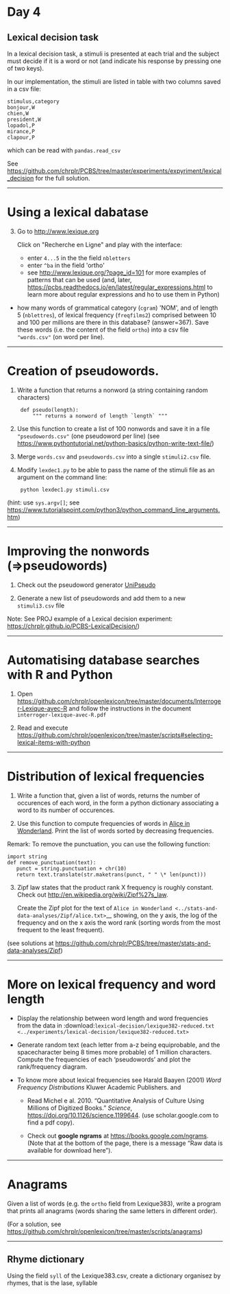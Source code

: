 Day 4
=====

## Lexical decision task

In a lexical decision task,  a stimuli is presented at each trial and the subject must decide if it is a word or not (and indicate his response by pressing one of two keys).

In our implementation, the stimuli are listed in table with two columns saved in a csv file: 

    stimulus,category 
    bonjour,W
    chien,W
    president,W
    lopadol,P
    mirance,P
    clapour,P

which can be read with `pandas.read_csv`

See  <https://github.com/chrplr/PCBS/tree/master/experiments/expyriment/lexical_decision> for the full solution.

---

# Using a lexical dabatase

3. Go to http://www.lexique.org

   Click on "Recherche en Ligne" and play with the interface: 

   - enter `4...5` in the the field `nbletters`
   - enter `^ba` in the field 'ortho'
   - see <http://www.lexique.org/?page_id=101> for more examples of patterns that can be used (and, later, <https://pcbs.readthedocs.io/en/latest/regular_expressions.html> to learn more about regular expressions and ho to use them in Python)

- how many words of grammatical category (`cgram`) 'NOM', and of length 5 (`nblettres`), of lexical frequency (`freqfilms2`) comprised between 10 and 100 per millions are there in this database? (answer=367). Save these words (i.e. the content of the field `ortho`) into a csv file `"words.csv"` (on word per line).

---
# Creation of pseudowords. 

1. Write a function that returns a nonword (a string containing random characters)

        def pseudo(length):
            """ returns a nonword of length `length` """


2. Use this function to create a list of 100 nonwords and save it in a file `"pseudowords.csv"` (one pseudoword per line) (see <https://www.pythontutorial.net/python-basics/python-write-text-file/>)

3. Merge `words.csv` and `pseudowords.csv` into a single `stimuli2.csv` file.

4. Modify `lexdec1.py` to be able to pass the name of the stimuli file as an argument on the command line:

        python lexdec1.py stimuli.csv

(hint: use `sys.argv[]`; see <https://www.tutorialspoint.com/python3/python_command_line_arguments.htm>)

---

# Improving the nonwords (=>pseudowords)

1. Check out the pseudoword generator [UniPseudo](http://www.lexique.org/?page_id=582)

2. Generate a new list of pseudowords and add them to a new `stimuli3.csv` file

Note: See PROJ example of a Lexical decision experiment: <https://chrplr.github.io/PCBS-LexicalDecision/>)

---

# Automatising database searches with R and Python

1. Open <https://github.com/chrplr/openlexicon/tree/master/documents/Interroger-Lexique-avec-R> and follow the instructions in the document `interroger-lexique-avec-R.pdf` 

2. Read and execute <https://github.com/chrplr/openlexicon/tree/master/scripts#selecting-lexical-items-with-python>

---

# Distribution of lexical frequencies


1. Write a function that, given a list of words, returns the number of occurences of each word, in the form a python dictionary associating a word to its number of occurences.

2. Use this function to compute frequencies of words in [Alice in Wonderland](http://www.umich.edu/~umfandsf/other/ebooks/alice30.txt). Print the list of words sorted by decreasing frequencies.

Remark: To remove the punctuation, you can use the following function:

    import string
    def remove_punctuation(text):
       punct = string.punctuation + chr(10)
       return text.translate(str.maketrans(punct, " " \* len(punct)))

3. Zipf law states that the product rank X frequency is roughly
   constant. Check out http://en.wikipedia.org/wiki/Zipf%27s_law. 
   
   Create the Zipf plot for the text of `Alice in Wonderland <../stats-and-data-analyses/Zipf/alice.txt>`__
   showing, on the y axis, the log of the frequency and on the x axis
   the word rank (sorting words from the most frequent to the least
   frequent).
   
(see solutions at <https://github.com/chrplr/PCBS/tree/master/stats-and-data-analyses/Zipf>) 

---

# More on lexical frequency and word length

-  Display the relationship between word length and word frequencies
   from the data in
   :download:`lexical-decision/lexique382-reduced.txt <../experiments/lexical-decision/lexique382-reduced.txt>`

-  Generate random text (each letter from a-z being equiprobable, and
   the spacecharacter being 8 times more probable) of 1 million
   characters. Compute the frequencies of each ‘pseudowords’ and plot
   the rank/frequency diagram.

-  To know more about lexical frequencies see  Harald Baayen (2001) *Word Frequency Distributions* Kluwer
      Academic Publishers. and 
   -  Read Michel e al. 2010. “Quantitative Analysis of Culture Using Millions of
      Digitized Books.” _Science_, https://doi.org/10.1126/science.1199644. (use scholar.google.com
      to find a pdf copy). 
      
   - Check out **google ngrams** at
      https://books.google.com/ngrams. (Note that at the bottom of the
      page, there is a message “Raw data is available for download
      here”).

---

# Anagrams

Given a list of words (e.g. the `ortho` field from Lexique383), write a program that prints all anagrams (words sharing the same letters in different order).

(For a solution, see <https://github.com/chrplr/openlexicon/tree/master/scripts/anagrams>)

---

## Rhyme dictionary

Using the field `syll` of the Lexique383.csv, create a dictionary organisez by rhymes, that is the lase, syllable



